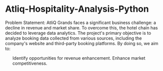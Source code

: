 # Atliq-Hospitality-Analysis-Python

Problem Statement:
AtliQ Grands faces a significant business challenge: a decline in revenue and market share. To overcome this, the hotel chain has decided to leverage data analytics. The project's primary objective is to analyze booking data collected from various sources, including the company's website and third-party booking platforms. By doing so, we aim to:

<ul>
  <l>Identify opportunities for revenue enhancement.</l>
  <l>Enhance market competitiveness.</l>
</ul>
